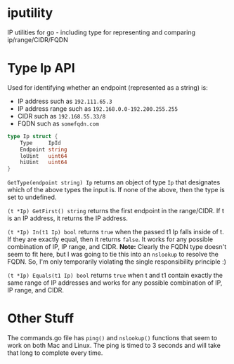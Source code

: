 # iputility
IP utilities for go - including type for representing and comparing ip/range/CIDR/FQDN

# Type Ip API
Used for identifying whether an endpoint (represented as a string) is:
  - IP address such as `192.111.65.3`
  - IP address range such as `192.168.0.0-192.200.255.255`
  - CIDR such as `192.168.55.33/8`
  - FQDN such as `somefqdn.com`

```go 
type Ip struct {
	Type     IpId
	Endpoint string
	loUint   uint64
	hiUint   uint64
}
```

`GetType(endpoint string) Ip` returns an object of type `Ip` that designates which of the above types the input is. If none of the above, then the type is set to undefined.  

`(t *Ip) GetFirst() string` returns the first endpoint in the range/CIDR. If t is an IP address, it returns the IP address. 

`(t *Ip) In(t1 Ip) bool` returns `true` when the passed t1 Ip falls inside of t. If they are exactly equal, then it returns `false`. It works for any possible combination of IP, IP range, and CIDR. **Note:** Clearly the FQDN type doesn't seem to fit here, but I was going to tie this into an `nslookup` to resolve the FQDN. So, I'm only temporarily violating the single responsibility principle :)

`(t *Ip) Equals(t1 Ip) bool` returns `true` when t and t1 contain exactly the same range of IP addresses and works for any possible combination of IP, IP range, and CIDR.


# Other Stuff
The commands.go file has `ping()` and `nslookup()` functions that seem to work on both Mac and Linux. The ping is timed to 3 seconds and will take that long to complete every time. 
